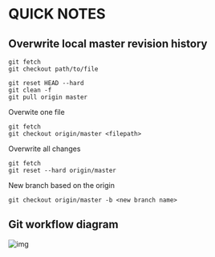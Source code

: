 # QUICK NOTES

## Overwrite local master revision history

```
git fetch
git checkout path/to/file
```

```
git reset HEAD --hard
git clean -f
git pull origin master
```

Overwite one file

```
git fetch
git checkout origin/master <filepath>
```

Overwrite all changes

```
git fetch
git reset --hard origin/master
```

New branch based on the origin

```
git checkout origin/master -b <new branch name>
```

## Git workflow diagram

![img](http://images.osteele.com/2008/git-transport.png)
